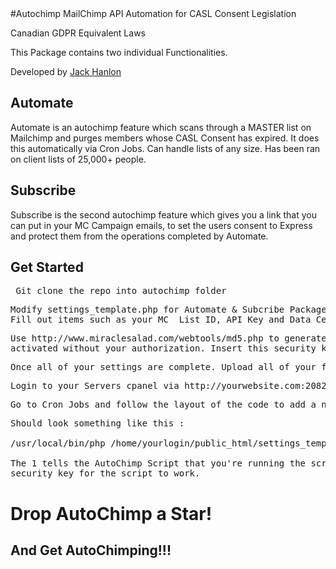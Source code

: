 <!-- Latest compiled and minified CSS -->
<link rel="stylesheet" href="https://maxcdn.bootstrapcdn.com/bootstrap/3.3.7/css/bootstrap.min.css" integrity="sha384-BVYiiSIFeK1dGmJRAkycuHAHRg32OmUcww7on3RYdg4Va+PmSTsz/K68vbdEjh4u" crossorigin="anonymous">
#Autochimp
MailChimp API Automation for CASL Consent Legislation 

Canadian GDPR Equivalent Laws

This Package contains two individual Functionalities.

Developed by <a href="https://github.com/jack-hanlon">Jack Hanlon</a>

<h2>Automate</h2>
Automate is an autochimp feature which scans through a MASTER list on Mailchimp and purges members whose CASL Consent has expired. It does this automatically via Cron Jobs. Can handle lists of any size. Has been ran on client lists of 25,000+ people.
<h2>Subscribe</h2>
Subscribe is the second autochimp feature which gives you a link that you can put in your MC Campaign emails, to set the users consent to Express and protect them from the operations completed by Automate.

<h2>Get Started</h2>
  
<pre> Git clone the repo into autochimp folder </pre>
 
<pre>Modify settings_template.php for Automate & Subcribe Packages based on your information found in MailChimp.</br>Fill out items such as your MC  List ID, API Key and Data Center.</pre>

<pre>Use http://www.miraclesalad.com/webtools/md5.php to generate a Security key to protect your script from being</br>activated without your authorization. Insert this security key into the key field in your $settings[] array. </pre>

<pre>Once all of your settings are complete. Upload all of your files to your server of choice.</pre>

<pre>Login to your Servers cpanel via http://yourwebsite.com:2082 with the same login & pwd as your FTP Client.</pre>

<pre>Go to Cron Jobs and follow the layout of the code to add a new cron job.</pre>

<pre>Should look something like this : 

/usr/local/bin/php /home/yourlogin/public_html/settings_template.php 1 your_security_key

The 1 tells the AutoChimp Script that you're running the script via Cron Jobs, and you must add the </br>security key for the script to work.</pre>


<h1>Drop AutoChimp a Star! <span class="glyphicon glyphicon-star"></span></h1>
<h2>And Get AutoChimping!!!</h2>
